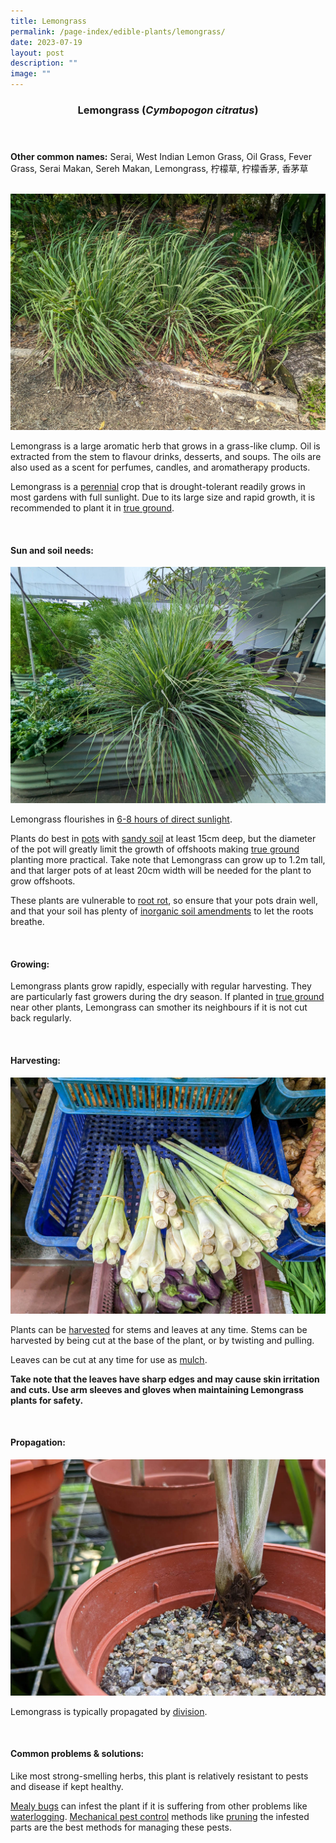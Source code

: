 ```yaml
---
title: Lemongrass
permalink: /page-index/edible-plants/lemongrass/
date: 2023-07-19
layout: post
description: ""
image: ""
---
```

<header>
	<h3>Lemongrass (<em>Cymbopogon citratus</em>)</h3>
</header>
	
<section>
	<p><strong>Other common names:</strong> Serai, West Indian Lemon Grass, Oil Grass, Fever Grass, Serai Makan, Sereh Makan, Lemongrass, 柠檬草, 柠檬香茅, 香茅草</p>
	<br>
</section>

<section>
	<img title="Lemongrass growing along a pathway. Photo by Jacqueline Chua." src="/images/Plants/lemongrass2_jacquelinechua.jpg">
<p>Lemongrass is a large aromatic herb that grows in a grass-like clump. Oil is extracted from the stem to flavour drinks, desserts, and soups. The oils are also used as a scent for perfumes, candles, and aromatherapy products. </p>
	<p>Lemongrass is a <a href="/learn-more-about-gardening/glossary/#p">perennial</a> crop that is drought-tolerant readily grows in most gardens with full sunlight. Due to its large size and rapid growth, it is recommended to plant it in <a href="/page-index/horticulture-techniques/true-ground/">true ground</a>. </p>  
	<br>
</section>

<section>
	<h4>Sun and soil needs:</h4>
		<img title="Lemongrass growing in a planter bed. Photo by Jacqueline Chua." src="/images/Plants/lemongrass_jacquelinechua.jpg">
<p>Lemongrass flourishes in <a href="/page-index/horticulture-techniques/gauging-light/">6-8 hours of direct sunlight</a>. </p>
	<p>Plants do best in <a href="/page-index/horticulture-techniques/planting-in-containers/">pots</a> with <a href="/page-index/horticulture-techniques/soil/">sandy soil</a> at least 15cm deep, but the diameter of the pot will greatly limit the growth of offshoots making <a href="/page-index/horticulture-techniques/true-ground/">true ground</a> planting more practical. Take note that Lemongrass can grow up to 1.2m tall, and that larger pots of at least 20cm width will be needed for the plant to grow offshoots.</p> 
	<p>These plants are vulnerable to <a href="/page-index/plant-problems/root-rot/">root rot</a>, so ensure that your pots drain well, and that your soil has plenty of <a href="/page-index/horticulture-techniques/soil-amendments/">inorganic soil amendments</a> to let the roots breathe. </p>
	<br>
	</section>

<section>
	<h4>Growing:</h4>
	<p>Lemongrass plants grow rapidly, especially with regular harvesting. They are particularly fast growers during the dry season. If planted in <a href="/page-index/horticulture-techniques/true-ground/">true ground</a> near other plants, Lemongrass can smother its neighbours if it is not cut back regularly. </p>
	<br>
</section>

<section>
	<h4>Harvesting:</h4>
	<img title="Lemongrass bulbs for sale at a wetmarket. Photo by Jacqueline Chua." src="/images/Plants/lemongrass_bulb_jacquelinechua.jpg">
	<p>Plants can be <a href="/page-index/horticulture-techniques/harvesting-hygiene/">harvested</a> for stems and leaves at any time. Stems can be harvested by being cut at the base of the plant, or by twisting and pulling.</p>
<p>Leaves can be cut at any time for use as <a href="/page-index/horticulture-techniques/mulching/">mulch</a>. </p>
<p><b>Take note that the leaves have sharp edges and may cause skin irritation and cuts. Use arm sleeves and gloves when maintaining Lemongrass plants for safety.</b></p>
	<br>
</section>

<section>
	<h4>Propagation:</h4>
	<img title="A Lemongrass stem rooting in sandy soil. Photo by Jacqueline Chua." src="/images/Plants/Lemongrass_JacChua.jpg">
	<p>Lemongrass is typically propagated by <a href="/page-index/horticulture-techniques/propagating-by-division/">division</a>.</p>
	<br>
</section>

<section>
	<h4>Common problems &amp; solutions:</h4>
	<p>Like most strong-smelling herbs, this plant is relatively resistant to pests and disease if kept healthy.</p>
	<p><a href="/page-index/pests/mealy-bugs/">Mealy bugs</a> can infest the plant if it is suffering from other problems like <a href="/page-index/plant-problems/waterlogging/">waterlogging</a>. <a href="/horticulture-techniques/pest-control/">Mechanical pest control</a> methods like <a href="/page-index/horticulture-techniques/pruning/">pruning</a> the infested parts are the best methods for managing these pests.</p>
	<br>
</section>